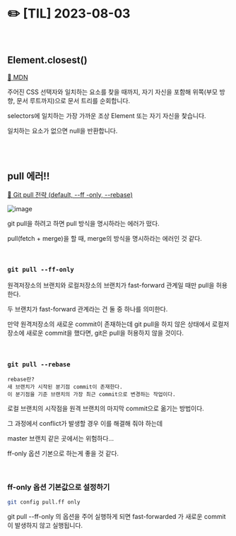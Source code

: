 # ✏️ [TIL] 2023-08-03

<br>

## Element.closest()

[🔗 MDN](https://developer.mozilla.org/ko/docs/Web/API/Element/closest)

주어진 CSS 선택자와 일치하는 요소를 찾을 때까지, 자기 자신을 포함해 위쪽(부모 방향, 문서 루트까지)으로 문서 트리를 순회합니다.

selectors에 일치하는 가장 가까운 조상 Element 또는 자기 자신을 찿습니다.

일치하는 요소가 없으면 null을 반환합니다.

<br>
<br>

## pull 에러!!

[🔗 Git pull 전략 (default, --ff -only, --rebase)](https://sanghye.tistory.com/43)

![image](https://github.com/mireyhgnay/browser-performance-upgrade/assets/111990266/dd898345-03ba-4652-8c9b-b7eb33309132)

git pull을 하려고 하면 pull 방식을 명시하라는 에러가 떴다.

pull(fetch + merge)을 할 때, merge의 방식을 명시하라는 에러인 것 같다.

<br>

### `git pull --ff-only`

원격저장소의 브랜치와 로컬저장소의 브랜치가 fast-forward 관계일 때만 pull을 허용한다.

두 브랜치가 fast-forward 관계라는 건 둘 중 하나를 의미한다.

만약 원격저장소의 새로운 commit이 존재하는데 git pull을 하지 않은 상태에서 로컬저장소에 새로운 commit을 했다면, git은 pull을 허용하지 않을 것이다.

<br>

### `git pull --rebase`

```
rebase란?
새 브랜치가 시작된 분기점 commit이 존재한다.
이 분기점을 기준 브랜치의 가장 최근 commit으로 변경하는 작업이다.
```

로컬 브랜치의 시작점을 원격 브랜치의 마지막 commit으로 옮기는 방법이다.

그 과정에서 conflict가 발생할 경우 이를 해결해 줘야 하는데

master 브랜치 같은 곳에서는 위험하다...

ff-only 옵션 기본으로 하는게 좋을 것 같다.

<br>

### ff-only 옵션 기본값으로 설정하기

```bash
git config pull.ff only
```

git pull --ff-only 의 옵션을 주어 실행하게 되면 fast-forwarded 가 새로운 commit 이 발생하지 않고 실행됩니다.
